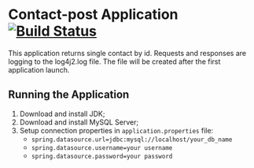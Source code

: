 # Contact-post Application [![Build Status](https://travis-ci.com/AleksandrPok/Contact-post.svg?branch=main)](https://travis-ci.com/AleksandrPok/Contact-post)

This application returns single contact by id.
Requests and responses are logging to the log4j2.log file. The file will be created after the first application launch.

## Running the Application

1. Download and install JDK;
2. Download and install MySQL Server;
3. Setup connection properties in `application.properties` file:
    - `spring.datasource.url=jdbc:mysql://localhost/your_db_name`
    - `spring.datasource.username=your username`
    - `spring.datasource.password=your password`